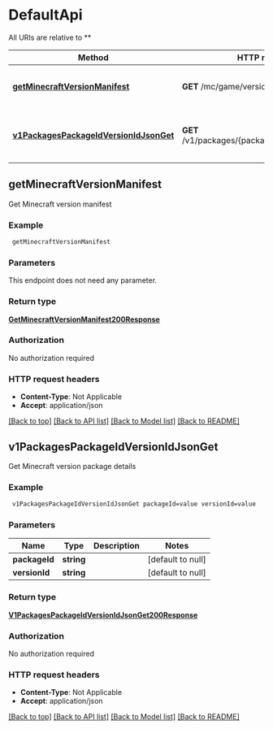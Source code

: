 # DefaultApi

All URIs are relative to **

Method | HTTP request | Description
------------- | ------------- | -------------
[**getMinecraftVersionManifest**](DefaultApi.md#getMinecraftVersionManifest) | **GET** /mc/game/version_manifest.json | Get Minecraft version manifest
[**v1PackagesPackageIdVersionIdJsonGet**](DefaultApi.md#v1PackagesPackageIdVersionIdJsonGet) | **GET** /v1/packages/{packageId}/{versionId}.json | Get Minecraft version package details



## getMinecraftVersionManifest

Get Minecraft version manifest

### Example

```bash
 getMinecraftVersionManifest
```

### Parameters

This endpoint does not need any parameter.

### Return type

[**GetMinecraftVersionManifest200Response**](GetMinecraftVersionManifest200Response.md)

### Authorization

No authorization required

### HTTP request headers

- **Content-Type**: Not Applicable
- **Accept**: application/json

[[Back to top]](#) [[Back to API list]](../README.md#documentation-for-api-endpoints) [[Back to Model list]](../README.md#documentation-for-models) [[Back to README]](../README.md)


## v1PackagesPackageIdVersionIdJsonGet

Get Minecraft version package details

### Example

```bash
 v1PackagesPackageIdVersionIdJsonGet packageId=value versionId=value
```

### Parameters


Name | Type | Description  | Notes
------------- | ------------- | ------------- | -------------
 **packageId** | **string** |  | [default to null]
 **versionId** | **string** |  | [default to null]

### Return type

[**V1PackagesPackageIdVersionIdJsonGet200Response**](V1PackagesPackageIdVersionIdJsonGet200Response.md)

### Authorization

No authorization required

### HTTP request headers

- **Content-Type**: Not Applicable
- **Accept**: application/json

[[Back to top]](#) [[Back to API list]](../README.md#documentation-for-api-endpoints) [[Back to Model list]](../README.md#documentation-for-models) [[Back to README]](../README.md)

